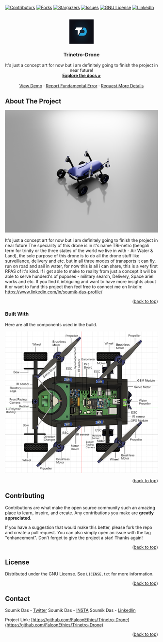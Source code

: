 <a name="readme-top"></a>
[![Contributors][contributors-shield]][contributors-url]
[![Forks][forks-shield]][forks-url]
[![Stargazers][stars-shield]][stars-url]
[![Issues][issues-shield]][issues-url]
[![GNU License][license-shield]][license-url]
[![LinkedIn][linkedin-shield]][linkedin-url]


<!-- PROJECT LOGO -->
<br />
<div align="center">
  <a href="https://github.com/FalconEthics/Trinetro-Drone">
    <img src="logo.png" alt="Logo" width="80" height="80">
  </a>

  <h3 align="center">Trinetro-Drone</h3>

  <p align="center">
    It's just a concept art for now but i am definitely going to finish the project in near future!
    <br />
    <a href="https://github.com/FalconEthics/Trinetro-Drone"><strong>Explore the docs »</strong></a>
    <br />
    <br />
    <a href="https://github.com/FalconEthics/Trinetro-Drone/blob/main/Trinetro_Drone_2022-Sep-03_04-24-43AM-000_CustomizedView26681168714_mp4.mp4">View Demo</a>
    ·
    <a href="https://github.com/FalconEthics/Trinetro-Drone/issues">Report Fundamental Error</a>
    ·
    <a href="https://github.com/FalconEthics/Trinetro-Drone/issues">Request More Details</a>
  </p>
</div>



<!-- TABLE OF CONTENTS -->
<!-- <details>
  <summary>Table of Contents</summary>
  <ol>
    <li>
      <a href="#about-the-project">About The Project</a>
      <ul>
        <li><a href="#built-with">Built With</a></li>
      </ul>
    </li>
    <li>
      <a href="#getting-started">Getting Started</a>
      <ul>
        <li><a href="#prerequisites">Prerequisites</a></li>
        <li><a href="#installation">Installation</a></li>
      </ul>
    </li>
    <li><a href="#usage">Usage</a></li>
    <li><a href="#roadmap">Roadmap</a></li>
    <li><a href="#contributing">Contributing</a></li>
    <li><a href="#license">License</a></li>
    <li><a href="#contact">Contact</a></li>
    <li><a href="#acknowledgments">Acknowledgments</a></li>
  </ol>
</details> -->



<!-- ABOUT THE PROJECT -->
## About The Project

[![Product Name Screen Shot][product-screenshot]](https://github.com/FalconEthics/Trinetro-Drone)

It's just a concept art for now but i am definitely going to finish the project in near future The speciality of this drone is in it's name TRi-netro (bengali term for trinity or the three states of the world we live in with - Air Water & Land), the sole purpose of this drone is to do all the drone stuff like surveillance, delivery and etc. but in all three modes of transports it can fly, run on road and sail in water, for now this is all i can share, this is a very first RPAS of it's kind. If i get able to make to reality from just a concept it will be able to serve hunderd's of puposes - military search, Delivery, Space ariel works and etc. If you find it intriguing and want to have more insights about it or want to fund this project then feel free to connect me on linkdin: https://www.linkedin.com/in/soumik-das-profile/

<p align="right">(<a href="#readme-top">back to top</a>)</p>



### Built With

Here are all the components used in the build.

[![Product Name Screen Shot][product-components]](https://github.com/FalconEthics/Trinetro-Drone)

<p align="right">(<a href="#readme-top">back to top</a>)</p>



<!-- CONTRIBUTING -->
## Contributing

Contributions are what make the open source community such an amazing place to learn, inspire, and create. Any contributions you make are **greatly appreciated**.

If you have a suggestion that would make this better, please fork the repo and create a pull request. You can also simply open an issue with the tag "enhancement".
Don't forget to give the project a star! Thanks again!

<p align="right">(<a href="#readme-top">back to top</a>)</p>



<!-- LICENSE -->
## License

Distributed under the GNU License. See `LICENSE.txt` for more information.

<p align="right">(<a href="#readme-top">back to top</a>)</p>



<!-- CONTACT -->
## Contact

Soumik Das - [Twitter](thttps://twitter.com/SoumikD95642409)
Soumik Das - [INSTA](https://www.instagram.com/itz.raaj.das/)
Soumik Das - [Linkedlin](https://www.linkedin.com/in/soumik-das-profile/)

Project Link: [https://github.com/FalconEthics/Trinetro-Drone](https://github.com/FalconEthics/Trinetro-Drone)

<p align="right">(<a href="#readme-top">back to top</a>)</p>

<!-- MARKDOWN LINKS & IMAGES -->
<!-- https://www.markdownguide.org/basic-syntax/#reference-style-links -->
[contributors-shield]: https://img.shields.io/github/contributors/othneildrew/Best-README-Template.svg?style=for-the-badge
[contributors-url]: https://github.com/FalconEthics/Trinetro-Drone/graphs/contributors
[forks-shield]: https://img.shields.io/github/forks/othneildrew/Best-README-Template.svg?style=for-the-badge
[forks-url]: https://github.com/FalconEthics/Trinetro-Drone/network/members
[stars-shield]: https://img.shields.io/github/stars/othneildrew/Best-README-Template.svg?style=for-the-badge
[stars-url]: https://github.com/FalconEthics/Trinetro-Drone/stargazers
[issues-shield]: https://img.shields.io/github/issues/othneildrew/Best-README-Template.svg?style=for-the-badge
[issues-url]: https://github.com/FalconEthics/Trinetro-Drone/issues
[license-shield]: https://img.shields.io/github/license/othneildrew/Best-README-Template.svg?style=for-the-badge
[license-url]: https://github.com/FalconEthics/Trinetro-Drone/blob/master/LICENSE.txt
[linkedin-shield]: https://img.shields.io/badge/-LinkedIn-black.svg?style=for-the-badge&logo=linkedin&colorB=555
[linkedin-url]: https://www.linkedin.com/in/soumik-das-profile/
[product-screenshot]: https://raw.githubusercontent.com/FalconEthics/Trinetro-Drone/main/Trinetro_Drone_2022-Sep-03_03-44-30AM-000_CustomizedView26681168714.png
[product-components]: https://raw.githubusercontent.com/FalconEthics/Trinetro-Drone/main/Components.png
[Next.js]: https://img.shields.io/badge/next.js-000000?style=for-the-badge&logo=nextdotjs&logoColor=white
[Next-url]: https://nextjs.org/
[React.js]: https://img.shields.io/badge/React-20232A?style=for-the-badge&logo=react&logoColor=61DAFB
[React-url]: https://reactjs.org/
[Vue.js]: https://img.shields.io/badge/Vue.js-35495E?style=for-the-badge&logo=vuedotjs&logoColor=4FC08D
[Vue-url]: https://vuejs.org/
[Angular.io]: https://img.shields.io/badge/Angular-DD0031?style=for-the-badge&logo=angular&logoColor=white
[Angular-url]: https://angular.io/
[Svelte.dev]: https://img.shields.io/badge/Svelte-4A4A55?style=for-the-badge&logo=svelte&logoColor=FF3E00
[Svelte-url]: https://svelte.dev/
[Laravel.com]: https://img.shields.io/badge/Laravel-FF2D20?style=for-the-badge&logo=laravel&logoColor=white
[Laravel-url]: https://laravel.com
[Bootstrap.com]: https://img.shields.io/badge/Bootstrap-563D7C?style=for-the-badge&logo=bootstrap&logoColor=white
[Bootstrap-url]: https://getbootstrap.com
[JQuery.com]: https://img.shields.io/badge/jQuery-0769AD?style=for-the-badge&logo=jquery&logoColor=white
[JQuery-url]: https://jquery.com 
